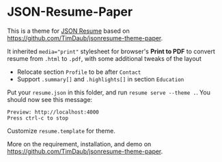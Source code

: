 # JSON-Resume-Paper

This is a theme for [JSON Resume](http://jsonresume.org/) based on https://github.com/TimDaub/jsonresume-theme-paper.

It inherited `media="print"` stylesheet for browser's **Print to PDF** to convert resume from `.html` to `.pdf`, with some additional tweaks of the layout
- Relocate section `Profile` to be after `Contact` 
- Support `.summary[]` and `.highlights[]` in section `Education`

Put your `resume.json` in this folder, and run `resume serve --theme .`.
You should now see this message:
```
Preview: http://localhost:4000
Press ctrl-c to stop
```

Customize `resume.template` for theme.

More on the requirement, installation, and demo on https://github.com/TimDaub/jsonresume-theme-paper.
